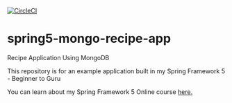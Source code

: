[![CircleCI](https://dl.circleci.com/status-badge/img/gh/krogiers/spring5-mongo-recipe-app/tree/master.svg?style=svg)](https://dl.circleci.com/status-badge/redirect/gh/krogiers/spring5-mongo-recipe-app/tree/master)

[//]: # "[![codecov](https://codecov.io/gh/springframeworkguru/spring5-mongo-recipe-app/branch/master/graph/badge.svg)](https://codecov.io/gh/springframeworkguru/spring5-mongo-recipe-app)"

# spring5-mongo-recipe-app
Recipe Application Using MongoDB

This repository is for an example application built in my Spring Framework 5 - Beginner to Guru

You can learn about my Spring Framework 5 Online course [here.](http://courses.springframework.guru/p/spring-framework-5-begginer-to-guru/?product_id=363173)